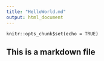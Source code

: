 ```yaml
---
title: "HelloWorld.md"
output: html_document
---
```


```{r setup, include=FALSE}
knitr::opts_chunk$set(echo = TRUE)
```


## This is a markdown file